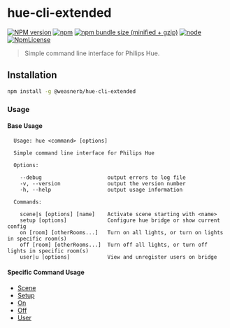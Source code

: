 # hue-cli-extended

[![NPM version](https://img.shields.io/npm/v/@weasnerb/hue-cli-extended.svg)](https://www.npmjs.com/package/@weasnerb/hue-cli-extended)
[![npm](https://img.shields.io/npm/dt/@weasnerb/hue-cli-extended.svg)](https://www.npmjs.com/package/@weasnerb/hue-cli-extended)
[![npm bundle size (minified + gzip)](https://img.shields.io/bundlephobia/minzip/@weasnerb/hue-cli-extended.svg)](https://www.npmjs.com/package/@weasnerb/hue-cli-extended)
[![node](https://img.shields.io/node/v/@weasnerb/hue-cli-extended.svg)](https://www.npmjs.com/package/@weasnerb/hue-cli-extended)
[![NpmLicense](https://img.shields.io/npm/l/@weasnerb/hue-cli-extended.svg)](https://www.npmjs.com/package/@weasnerb/hue-cli-extended)

> Simple command line interface for Philips Hue.

## Installation

```bash
npm install -g @weasnerb/hue-cli-extended
```

### Usage

#### Base Usage

[//]: # (Start Usage Replace -- Do not remove this comment!)

```text
  Usage: hue <command> [options]

  Simple command line interface for Philips Hue

  Options:

    --debug                     output errors to log file
    -v, --version               output the version number
    -h, --help                  output usage information

  Commands:

    scene|s [options] [name]    Activate scene starting with <name>
    setup [options]             Configure hue bridge or show current config
    on [room] [otherRooms...]   Turn on all lights, or turn on lights in specific room(s)
    off [room] [otherRooms...]  Turn off all lights, or turn off lights in specific room(s)
    user|u [options]            View and unregister users on bridge

```

[//]: # (End Usage Replace -- Do not remove this comment!)

[//]: # (Start SubCommandUsage Replace -- Do not remove this comment!)

#### Specific Command Usage

- [Scene](https:/github.com/weasnerb/hue-cli-extended/blob/master/documentation/usage/scene.md)
- [Setup](https:/github.com/weasnerb/hue-cli-extended/blob/master/documentation/usage/setup.md)
- [On](https:/github.com/weasnerb/hue-cli-extended/blob/master/documentation/usage/on.md)
- [Off](https:/github.com/weasnerb/hue-cli-extended/blob/master/documentation/usage/off.md)
- [User](https:/github.com/weasnerb/hue-cli-extended/blob/master/documentation/usage/user.md)

[//]: # (End SubCommandUsage Replace -- Do not remove this comment!)
